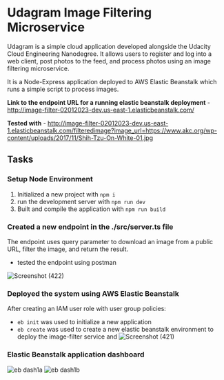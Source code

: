 # Udagram Image Filtering Microservice

Udagram is a simple cloud application developed alongside the Udacity Cloud Engineering Nanodegree. It allows users to register and log into a web client, post photos to the feed, and process photos using an image filtering microservice.

It is a Node-Express application deployed to AWS Elastic Beanstalk which runs a simple script to process images.

**Link to the endpoint URL for a running elastic beanstalk deployment** - http://image-filter-02012023-dev.us-east-1.elasticbeanstalk.com/

**Tested with** - http://image-filter-02012023-dev.us-east-1.elasticbeanstalk.com/filteredimage?image_url=https://www.akc.org/wp-content/uploads/2017/11/Shih-Tzu-On-White-01.jpg


## Tasks

### Setup Node Environment

1. Initialized a new project with `npm i`
2. run the development server with `npm run dev`
3. Built and compile the application with `npm run build`

### Created a new endpoint in the ./src/server.ts file

The endpoint uses query parameter to download an image from a public URL, filter the image, and return the result.
- tested the endpoint using postman

![Screenshot (422)](https://user-images.githubusercontent.com/58152694/216231461-47586851-717d-434a-a1c2-9f1f2ed12741.png)
  
### Deployed the system using AWS Elastic Beanstalk

After creating an IAM user role with user group policies:
- `eb init` was used to initialize a new application
- `eb create` was used to create a new elastic beanstalk environment to deploy the image-filter service and
![Screenshot (421)](https://user-images.githubusercontent.com/58152694/216231484-f9af11fe-3039-433c-8b06-579c478e858d.png)



### Elastic Beanstalk application dashboard

![eb dash1a](https://user-images.githubusercontent.com/58152694/216232088-ad628318-e52d-490e-8d3f-a48a28be9b10.png)
![eb dash1b](https://user-images.githubusercontent.com/58152694/216232075-01a84143-b1c9-4c07-8f7c-9e875e6b03ba.png)


